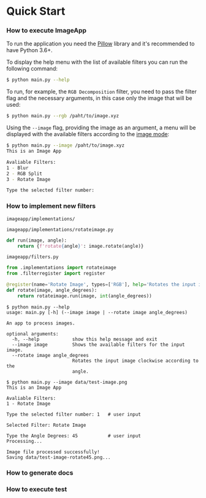 # Quick Start

### How to execute ImageApp

To run the application you need the [Pillow](https://pillow.readthedocs.io/) library and it's recommended to have Python 3.6+.

To display the help menu with the list of available filters you can run the following command:
```bash
$ python main.py --help
```

To run, for example, the `RGB Decomposition` filter, you need to pass the filter flag and the necessary arguments, in this case only the image that will be used:
```bash
$ python main.py --rgb /paht/to/image.xyz
```

Using the `--image` flag, providing the image as an argument, a menu will be displayed with the available filters according to the [image mode](https://pillow.readthedocs.io/en/stable/handbook/concepts.html#concept-modes):

```bash
$ python main.py --image /paht/to/image.xyz
This is an Image App

Avaliable Filters:
1 - Blur
2 - RGB Split
3 - Rotate Image

Type the selected filter number: 
```


### How to implement new filters

`imageapp/implementations/`

`imageapp/implementations/rotateimage.py`

```python
def run(image, angle):
    return {f'rotate{angle}': image.rotate(angle)}
```

`imageapp/filters.py`

```python
from .implementations import rotateimage
from .filterregister import register

@register(name='Rotate Image', types=['RGB'], help='Rotates the input image clockwise according to the angle.')
def rotate(image, angle_degrees):
    return rotateimage.run(image, int(angle_degrees))
```

```
$ python main.py --help
usage: main.py [-h] (--image image | --rotate image angle_degrees)

An app to process images.

optional arguments:
  -h, --help            show this help message and exit
  --image image         Shows the available filters for the input image.
  --rotate image angle_degrees
                        Rotates the input image clockwise according to the
                        angle.
```

```
$ python main.py --image data/test-image.png
This is an Image App

Avaliable Filters:
1 - Rotate Image

Type the selected filter number: 1   # user input

Selected Filter: Rotate Image

Type the Angle Degrees: 45           # user input
Processing...

Image file processed successfully!
Saving data/test-image-rotate45.png...
```

### How to generate docs


### How to execute test
